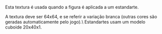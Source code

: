 Esta textura é usada quando a figura é aplicada a um estandarte.

A textura deve ser 64x64, e se referir a variação branca (outras cores são geradas automaticamente pelo jogo).\ Estandartes usam um modelo cuboide 20x40x1.